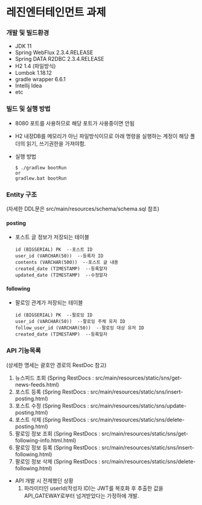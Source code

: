 # 레진엔터테인먼트 과제

### 개발 및 빌드환경

* JDK 11
* Spring WebFlux 2.3.4.RELEASE
* Spring DATA R2DBC 2.3.4.RELEASE
* H2 1.4 (파일방식)
* Lombok 1.18.12
* gradle wrapper 6.6.1
* Intellij Idea
* etc

### 빌드 및 실행 방법
- 8080 포트를 사용하므로 해당 포트가 사용중이면 안됨  
- H2 내장DB를 메모리가 아닌 파일방식이므로 아래 명령을 실행하는 계정이 해당 폴더의 읽기, 쓰기권한을 가져야함.
- 실행 방법
    
   ```
   $ ./gradlew bootRun
   or
   gradlew.bat bootRun
   ```

### Entity 구조
(자세한 DDL문은 src/main/resources/schema/schema.sql 참조)

#### posting
- 포스트 글 정보가 저장되는 테이블
   ```
   id (BIGSERIAL) PK  --포스트 ID
   user_id (VARCHAR(50))  --등록자 ID
   contents (VARCHAR(500))  --포스트 글 내용
   created_date (TIMESTAMP)  --등록알자
   updated_date (TIMESTAMP)  --수정알자
   ```
  
#### following
- 팔로잉 관계가 저장되는 테이블
   ```
   id (BIGSERIAL) PK  --팔로잉 ID
   user_id (VARCHAR(50))  --팔로잉 주체 유저 ID
   follow_user_id (VARCHAR(50))  --팔로잉 대상 유저 ID
   created_date (TIMESTAMP)  --등록일자
   ```

### API 기능목록
(상세한 명세는 괄호안 경로의 RestDoc 참고)
1. 뉴스피드 조회 (Spring RestDocs : src/main/resources/static/sns/get-news-feeds.html)
2. 포스트 등록 (Spring RestDocs : src/main/resources/static/sns/insert-posting.html)
3. 포스트 수정 (Spring RestDocs : src/main/resources/static/sns/update-posting.html)
4. 포스트 삭제 (Spring RestDocs : src/main/resources/static/sns/delete-posting.html)
5. 팔로잉 정보 조회 (Spring RestDocs : src/main/resources/static/sns/get-following-info.html.html)
6. 팔로잉 정보 등록 (Spring RestDocs : src/main/resources/static/sns/insert-following.html)
7. 팔로잉 정보 삭제 (Spring RestDocs : src/main/resources/static/sns/delete-following.html)

- API 개발 시 전제했던 상황
  1. 파라미터인 userId(작성자 ID)는 JWT를 복호화 후 추출한 값을 API_GATEWAY로부터 넘겨받았다는 가정하에 개발.